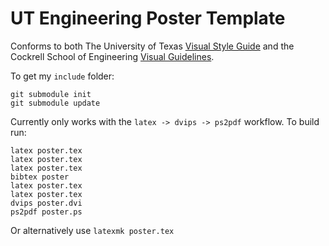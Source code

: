 # UT Engineering Poster Template

Conforms to both The University of Texas [Visual Style Guide](https://www.utexas.edu/brand-guidelines/visual-style-guide) and the Cockrell School of Engineering [Visual Guidelines](http://www.engr.utexas.edu/visualguidelines).

To get my `include` folder:

````
git submodule init
git submodule update
````

Currently only works with the `latex -> dvips -> ps2pdf` workflow.  To build run:

````
latex poster.tex
latex poster.tex
latex poster.tex
bibtex poster
latex poster.tex
latex poster.tex
dvips poster.dvi
ps2pdf poster.ps
````

Or alternatively use `latexmk poster.tex`
